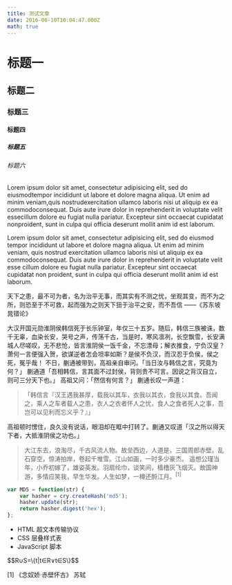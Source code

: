 ```yaml
---
title: 测试文章
date: 2016-06-10T10:04:47.000Z
math: true
---
```


# 标题一

## 标题二

### 标题三

#### 标题四

##### 标题五

###### 标题六

Lorem ipsum dolor sit amet, consectetur adipisicing elit, sed do eiusmodtempor incididunt ut labore et dolore magna aliqua. Ut enim ad minim veniam,quis nostrudexercitation ullamco laboris nisi ut aliquip ex ea commodoconsequat. Duis aute irure dolor in reprehenderit in voluptate velit essecillum dolore eu fugiat nulla pariatur. Excepteur sint occaecat cupidatat nonproident, sunt in culpa qui officia deserunt mollit anim id est laborum.

Lorem ipsum dolor sit amet, consectetur adipisicing elit, sed do eiusmod tempor incididunt ut labore et dolore magna aliqua. Ut enim ad minim veniam, quis nostrud exercitation ullamco laboris nisi ut aliquip ex ea commodoconsequat. Duis aute irure dolor in reprehenderit in voluptate velit esse cillum dolore eu fugiat nulla pariatur. Excepteur sint occaecat cupidatat non proident, sunt in culpa qui officia deserunt mollit anim id est laborum.

天下之患，最不可为者，名为治平无事，而其实有不测之忧，坐观其变，而不为之所，则恐至于不可救，起而强为之则天下狃于治平之安，而不吾信 ——《苏东坡 晁错论》

大汉开国元勋淮阴侯韩信死于长乐钟室，年仅三十五岁。随后，韩信三族被诛，数千无辜，血染长安，哭号之声，传荡千古，当是时，寒风凛冽，长空飘雪，长安满城人尽嗟叹，无不悲怆，皆言淮阴侯一饭千金，不忘漂母；解衣推食，宁负汉皇？萧何一言便强入贺，欲谋逆者怎会坦率如斯？是侯不负汉，而汉忍于负侯，侯之死，冤乎哉！ 不日，蒯通被带到，高祖亲自审问。「当日汝与韩信之言，究竟为何？」 蒯通道「吾相韩信，言其面不过封侯，背则贵不可言。因说之背汉自立，则可三分天下也。」 高祖又问：「然信有何言？」 蒯通长叹一声道：

>「韩信言『汉王遇我甚厚，载我以其车，衣我以其衣，食我以其食。吾闻之，乘人之车者载人之患，衣人之衣者怀人之忧，食人之食者死人之事，吾岂可以见利而忘义乎？』」

高祖顿时愣住，良久没有说话，眼泪却在眶中打转了。蒯通又叹道「汉之所以得天下者，大抵淮阴侯之功也。」

>大江东去，浪淘尽，千古风流人物。故垒西边，人道是，三国周郎赤壁。乱石穿空，惊涛拍岸，卷起千堆雪。江山如画，一时多少豪杰。 遥想公瑾当年，小乔初嫁了，雄姿英发。羽扇纶巾，谈笑间，樯橹灰飞烟灭。故国神游，多情应笑我，早生华发。人生如梦，一樽还酹江月。<sup>[1]</sup>

```javascript
var MD5 = function(str) {
    var hasher = cry.createHash('md5');
    hasher.update(str);
    return hasher.digest('hex');
};
```

* HTML 超文本传输协议
* CSS 层叠样式表
* JavaScript 脚本

<div>
$$R∪S=\{t|t∈R∨t∈S\}$$
</div>

[1] 《念奴娇·赤壁怀古》 苏轼
